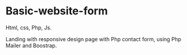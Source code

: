 # Basic-website-form
Html, css, Php, Js.

Landing with responsive design page with Php contact form, using Php Mailer and Boostrap.
